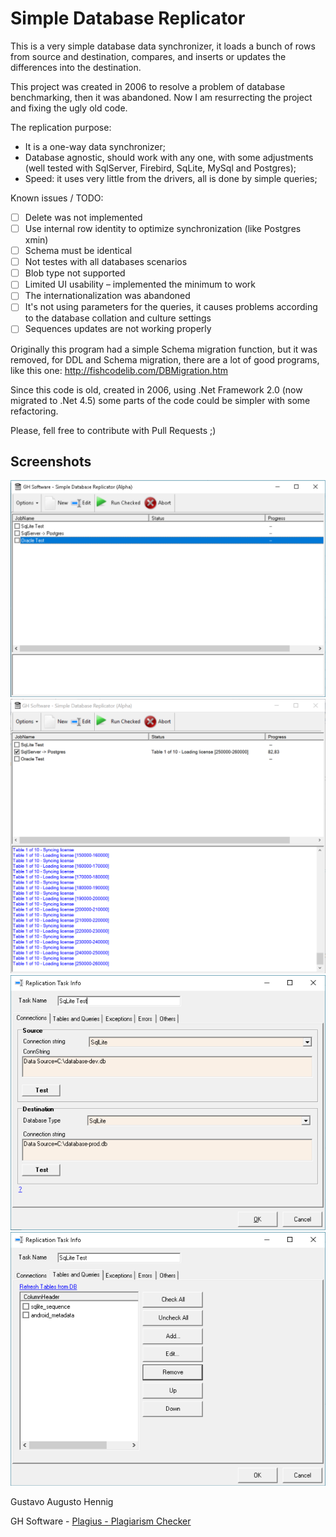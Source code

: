 ﻿# Simple Database Replicator


This is a very simple database data synchronizer, it loads a bunch of rows from source and destination, compares, and inserts or updates the differences into the destination.

This project was created in 2006 to resolve a problem of database benchmarking, then it was abandoned. Now I am resurrecting the project and fixing the ugly old code.


The replication purpose:
 - It is a one-way data synchronizer;
 - Database agnostic, should work with any one, with some adjustments (well tested with SqlServer, Firebird, SqLite, MySql and Postgres);
 - Speed: it uses very little from the drivers, all is done by simple queries;
 
Known issues / TODO:  
 - [ ] Delete was not implemented  
 - [ ] Use internal row identity to optimize synchronization (like Postgres xmin)
 - [ ] Schema must be identical
 - [ ] Not testes with all databases scenarios
 - [ ] Blob type not supported
 - [ ] Limited UI usability – implemented the minimum to work
 - [ ] The internationalization was abandoned
 - [ ] It's not using parameters for the queries, it causes problems according to the database collation and culture settings
 - [ ] Sequences updates are not working properly 

Originally this program had a simple Schema migration function, but it was removed, for DDL and Schema migration, there are a lot of good programs, like this one: 
  http://fishcodelib.com/DBMigration.htm

Since this code is old, created in 2006, using .Net Framework 2.0 (now migrated to .Net 4.5) some parts of the code could be simpler with some refactoring.

Please, fell free to contribute with Pull Requests ;)

## Screenshots

![alt text](https://raw.githubusercontent.com/GustavoHennig/SimpleDatabaseReplicator/master/Screenshots/main-stopped.png "Main screen stopped")
![alt text](https://raw.githubusercontent.com/GustavoHennig/SimpleDatabaseReplicator/master/Screenshots/main-running.png "Main screen running")
![alt text](https://raw.githubusercontent.com/GustavoHennig/SimpleDatabaseReplicator/master/Screenshots/configuring-connection.png "Configuring connection strings")
![alt text](https://raw.githubusercontent.com/GustavoHennig/SimpleDatabaseReplicator/master/Screenshots/selecting-tables.png "Selecting tables")


Gustavo Augusto Hennig

GH Software - [Plagius - Plagiarism Checker](https://www.plagius.com/en)

